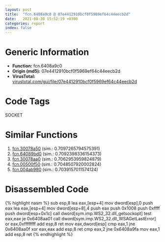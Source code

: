 ```yaml
---
layout: post
title:  "fcn.6408a9c0 @ 07e4412910bcf0f5969ef64c44eecb2d"
date:   2021-08-30 15:52:19 +0300
categories: report
index: false
---
```


# Generic Information
- **Function:** fcn.6408a9c0
- **Origin (md5):** 07e4412910bcf0f5969ef64c44eecb2d
- **VirusTotal:** [virustotal.com/gui/file/07e4412910bcf0f5969ef64c44eecb2d][virustotal_ref]

# Code Tags
<span class="tag" id="SOCKET">SOCKET</span>


# Similar Functions

1. [fcn.30078a50][similar_1_ref] (sim.: 0.7097265794575391)
2. [fcn.64089bd0][similar_2_ref] (sim.: 0.7092398336154373)
3. [fcn.30078aa0][similar_3_ref] (sim.: 0.7062953959824879)
4. [fcn.00500f50][similar_4_ref] (sim.: 0.7048507920002824)
5. [fcn.004ab980][similar_5_ref] (sim.: 0.7039157011574124)


# Disassembled Code

{% highlight nasm %}
sub esp,8
lea eax,[esp+4]
mov dword[esp],0
push eax
lea eax,[esp+4]
mov dword[esp+8],4
push eax
push 0x1008
push 0xffff
push dword[esp+0x1c]
call dword[sym.imp.WS2_32.dll_getsockopt]
test eax,eax
je 0x6408aa01
call dword[sym.imp.WS2_32.dll_WSAGetLastError]
or eax,0xffffffff
add esp,8
ret 
mov eax,dword[esp]
cmp eax,1
jne 0x6408aa0f
xor eax,eax
add esp,8
ret 
cmp eax,2
jne 0x6408a9fa
mov eax,1
add esp,8
ret 
{% endhighlight %}


[similar_1_ref]: /report/fcn.30078a50@0a3653d3e8fb1320d70b4e1441359302
[similar_2_ref]: /report/fcn.64089bd0@07e4412910bcf0f5969ef64c44eecb2d
[similar_3_ref]: /report/fcn.30078aa0@0a3653d3e8fb1320d70b4e1441359302
[similar_4_ref]: /report/fcn.00500f50@17d73cbafe6dd96dd6f2291fab06fbb5
[similar_5_ref]: /report/fcn.004ab980@1160595edb203a63cb2ca3ce2ff04f47
[virustotal_ref]: https://www.virustotal.com/gui/file/07e4412910bcf0f5969ef64c44eecb2d
